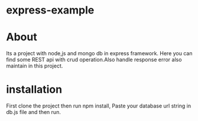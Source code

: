 # express-example

# About
Its a project with node,js and mongo db in express framework. Here you can find some REST api with crud operation.Also handle response error also maintain in this project.

# installation 
First clone the project then run npm install, Paste your database url string in db.js file and then run.
